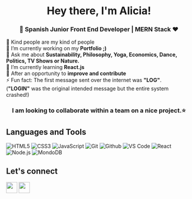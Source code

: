 <h1 align="center">Hey there, I'm Alicia!</h1> 
<h3 align="center"> 🚀 Spanish Junior Front End Developer | MERN Stack ♥ </h3>

 💜 Kind people are my kind of people <br/>
 🔭 I’m currently working on my **Portfolio ;)** <br/>
 💬 Ask me about **Sustainability, Philosophy, Yoga, Economics, Dance, Politics, TV Shows or Nature.** <br/>
 🌱 I’m currently learning **React.js** <br/>
 👯 After an opportunity to **improve and contribute** <br/>
 ⚡ Fun fact: The first message sent over the internet was **"LOG"**. <br/>
 (**"LOGIN"** was the original intended message but the entire system crashed!) <br/>

<h3 align="center">I am looking to collaborate within a team on a nice project.⭐️</h3>

 ## Languages and Tools <br/>
![HTML5](https://img.shields.io/badge/-HTML5-000000?style=for-the-badge&logo=HTML5)
![CSS3](https://img.shields.io/badge/-CSS3-000000?style=for-the-badge&logo=CSS3)
![JavaScript](https://img.shields.io/badge/-JavaScript-000000?style=for-the-badge&logo=javascript)
![Git](http://img.shields.io/badge/-Git-000000?style=for-the-badge&logo=Git)
![Github](http://img.shields.io/badge/-Github-000000?style=for-the-badge&logo=Github&logoColor=green)
![VS Code](http://img.shields.io/badge/-VS%20Code-000000?style=for-the-badge&logo=Visual-studio-code&logoColor=blue)
![React](http://img.shields.io/badge/-React-000000?style=for-the-badge&logo=React&logoColor=blue)
![Node.js](http://img.shields.io/badge/-Nodejs-000000?style=for-the-badge&logo=Nodejs&logoColor=green)
![MondoDB](http://img.shields.io/badge/-MondoDB-000000?style=for-the-badge&logo=MondoDB&logoColor=blue)

## Let's connect <br/>
  <p>
    <a href="https://www.linkedin.com/in/aliciahl/" alt="Linkedin"><img src="https://github.com/nitish-awasthi/nitish-awasthi/blob/master/174857.png" width="30"></a>
    <a href="mailto:alicia.hl87@gmail.com" alt="Contact me"><img src="https://github.com/nitish-awasthi/nitish-awasthi/blob/master/gmail-512.webp" height="30"></a>
  </p>


